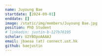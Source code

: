 ```yaml
---
name: Juyoung Bae
startdate: [2024-09-01]
enddate: []
image: /static/img/members/Juyoung Bae.jpg
position: PhD Student
# linkedin: justin-b-127b76195
scholar: U2YBOpoAAAAJ
email: jbaeaa (at) connect.ust.hk
github: baejustin
---
```

